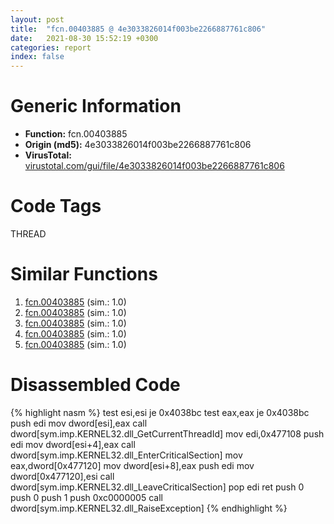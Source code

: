 ```yaml
---
layout: post
title:  "fcn.00403885 @ 4e3033826014f003be2266887761c806"
date:   2021-08-30 15:52:19 +0300
categories: report
index: false
---
```


# Generic Information
- **Function:** fcn.00403885
- **Origin (md5):** 4e3033826014f003be2266887761c806
- **VirusTotal:** [virustotal.com/gui/file/4e3033826014f003be2266887761c806][virustotal_ref]

# Code Tags
<span class="tag" id="THREAD">THREAD</span>


# Similar Functions

1. [fcn.00403885][similar_1_ref] (sim.: 1.0)
2. [fcn.00403885][similar_2_ref] (sim.: 1.0)
3. [fcn.00403885][similar_3_ref] (sim.: 1.0)
4. [fcn.00403885][similar_4_ref] (sim.: 1.0)
5. [fcn.00403885][similar_5_ref] (sim.: 1.0)


# Disassembled Code

{% highlight nasm %}
test esi,esi
je 0x4038bc
test eax,eax
je 0x4038bc
push edi
mov dword[esi],eax
call dword[sym.imp.KERNEL32.dll_GetCurrentThreadId]
mov edi,0x477108
push edi
mov dword[esi+4],eax
call dword[sym.imp.KERNEL32.dll_EnterCriticalSection]
mov eax,dword[0x477120]
mov dword[esi+8],eax
push edi
mov dword[0x477120],esi
call dword[sym.imp.KERNEL32.dll_LeaveCriticalSection]
pop edi
ret 
push 0
push 0
push 1
push 0xc0000005
call dword[sym.imp.KERNEL32.dll_RaiseException]
{% endhighlight %}


[similar_1_ref]: /report/fcn.00403885@3d7f25d788af3e7f7707a736ac852465
[similar_2_ref]: /report/fcn.00403885@c6d5547a6b11db0106596d8a93b709be
[similar_3_ref]: /report/fcn.00403885@3aa98225e51cbcae2d334c8b6b4ed9fd
[similar_4_ref]: /report/fcn.00403885@b8ffcf0d951c7d37479fa3db3e1274bb
[similar_5_ref]: /report/fcn.00403885@6e426bd8e348fab7a17ba317fb0f2d87
[virustotal_ref]: https://www.virustotal.com/gui/file/4e3033826014f003be2266887761c806